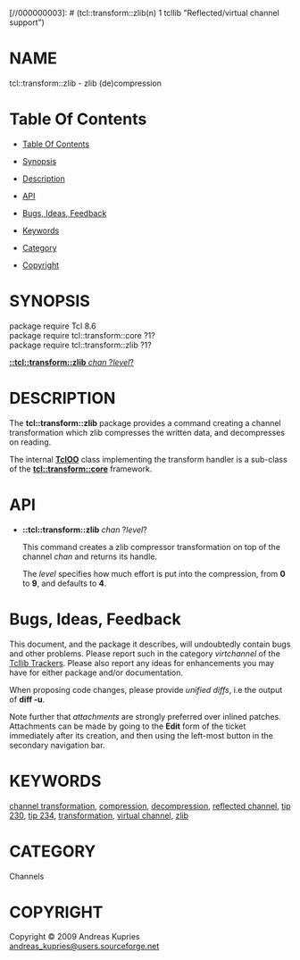 
[//000000001]: # (tcl::transform::zlib - Reflected/virtual channel support)
[//000000002]: # (Generated from file 'tcllib_zlib.man' by tcllib/doctools with format 'markdown')
[//000000003]: # (tcl::transform::zlib(n) 1 tcllib "Reflected/virtual channel support")

# NAME

tcl::transform::zlib - zlib (de)compression

# <a name='toc'></a>Table Of Contents

  -  [Table Of Contents](#toc)

  -  [Synopsis](#synopsis)

  -  [Description](#section1)

  -  [API](#section2)

  -  [Bugs, Ideas, Feedback](#section3)

  -  [Keywords](#keywords)

  -  [Category](#category)

  -  [Copyright](#copyright)

# <a name='synopsis'></a>SYNOPSIS

package require Tcl 8.6  
package require tcl::transform::core ?1?  
package require tcl::transform::zlib ?1?  

[__::tcl::transform::zlib__ *chan* ?*level*?](#1)  

# <a name='description'></a>DESCRIPTION

The __tcl::transform::zlib__ package provides a command creating a channel
transformation which zlib compresses the written data, and decompresses on
reading.

The internal __[TclOO](../../../../index.md#tcloo)__ class implementing the
transform handler is a sub-class of the
__[tcl::transform::core](../virtchannel_core/transformcore.md)__ framework.

# <a name='section2'></a>API

  - <a name='1'></a>__::tcl::transform::zlib__ *chan* ?*level*?

    This command creates a zlib compressor transformation on top of the channel
    *chan* and returns its handle.

    The *level* specifies how much effort is put into the compression, from
    __0__ to __9__, and defaults to __4__.

# <a name='section3'></a>Bugs, Ideas, Feedback

This document, and the package it describes, will undoubtedly contain bugs and
other problems. Please report such in the category *virtchannel* of the [Tcllib
Trackers](http://core.tcl.tk/tcllib/reportlist). Please also report any ideas
for enhancements you may have for either package and/or documentation.

When proposing code changes, please provide *unified diffs*, i.e the output of
__diff -u__.

Note further that *attachments* are strongly preferred over inlined patches.
Attachments can be made by going to the __Edit__ form of the ticket immediately
after its creation, and then using the left-most button in the secondary
navigation bar.

# <a name='keywords'></a>KEYWORDS

[channel transformation](../../../../index.md#channel_transformation),
[compression](../../../../index.md#compression),
[decompression](../../../../index.md#decompression), [reflected
channel](../../../../index.md#reflected_channel), [tip
230](../../../../index.md#tip_230), [tip 234](../../../../index.md#tip_234),
[transformation](../../../../index.md#transformation), [virtual
channel](../../../../index.md#virtual_channel),
[zlib](../../../../index.md#zlib)

# <a name='category'></a>CATEGORY

Channels

# <a name='copyright'></a>COPYRIGHT

Copyright &copy; 2009 Andreas Kupries <andreas_kupries@users.sourceforge.net>
